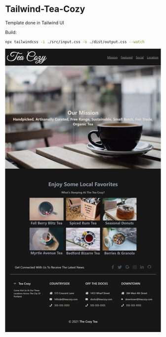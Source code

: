 # Tailwind-Tea-Cozy

Template done in Tailwind UI

Build:

```sh
npx tailwindcss -i ./src/input.css -o ./dist/output.css --watch
```

![image info](./preview.png)
